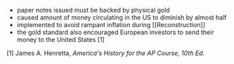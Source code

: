 - paper notes issued must be backed by physical gold
- caused amount of money circulating in the US to diminish by almost half
- implemented to avoid rampant inflation during [[Reconstruction]]
- the gold standard also encouraged European investors to send their money to the United States [1]

[1] James A. Henretta, *America's History for the AP Course, 10th Ed.*